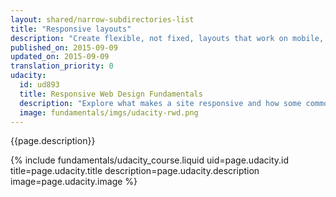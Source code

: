 ```yaml
---
layout: shared/narrow-subdirectories-list
title: "Responsive layouts"
description: "Create flexible, not fixed, layouts that work on mobile, desktop, or any other device."
published_on: 2015-09-09
updated_on: 2015-09-09
translation_priority: 0
udacity:
  id: ud893
  title: Responsive Web Design Fundamentals
  description: "Explore what makes a site responsive and how some common responsive design patterns work across different devices. Learn how to create your own responsive layouts and experiment with breakpoints, and optimizing text and more."
  image: fundamentals/imgs/udacity-rwd.png
---
```


<div class="mdl-grid">
  <div class="mdl-cell mdl-cell--6-col">
    <p class="intro">
      {{page.description}}
    </p>
  </div>
  {% include fundamentals/udacity_course.liquid uid=page.udacity.id title=page.udacity.title description=page.udacity.description image=page.udacity.image %}
</div>
